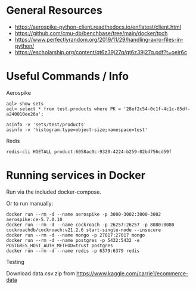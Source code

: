# General Resources

* https://aerospike-python-client.readthedocs.io/en/latest/client.html
* https://github.com/cmu-db/benchbase/tree/main/docker/tpch
* https://www.perfectlyrandom.org/2019/11/29/handling-avro-files-in-python/
* https://escholarship.org/content/qt6z39j27q/qt6z39j27q.pdf?t=oeir6c



# Useful Commands / Info

Aerospike 

    aql> show sets
    aql> select * from test.products where PK = '28ef2c54-0c1f-4c1c-85df-a240010ee26a';

    asinfo -v 'sets/test/products'
    asinfo -v 'histogram:type=object-size;namespace=test'


Redis

    redis-cli HGETALL product:6058ac0c-9320-4224-b259-02bd756cd59f



# Running services in Docker

Run via the included docker-compose.

Or to run manually:

    docker run --rm -d --name aerospike -p 3000-3002:3000-3002 aerospike:ce-5.7.0.10    
    docker run --rm -d --name cockroach -p 26257:26257 -p 8080:8080 cockroachdb/cockroach:v21.2.6 start-single-node --insecure
    docker run --rm -d --name mongo -p 27017:27017 mongo    
    docker run --rm -d --name postgres -p 5432:5432 -e POSTGRES_HOST_AUTH_METHOD=trust postgres
    docker run --rm -d --name redis -p 6379:6379 redis

Testing 

Download data.csv.zip from https://www.kaggle.com/carrie1/ecommerce-data

